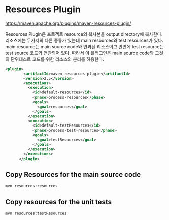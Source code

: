 # Resources Plugin



https://maven.apache.org/plugins/maven-resources-plugin/


Resources Plugin은 프로젝트 resource의 복사본을 output directory에 복사한다. 리소스에는 두가지의 다른 종류가 있는데 main resources와 test resources가 있다. main resource는 main source code와 연과된 리소스이고 반면에 test resource는 test source 코드와 연관되어 있다. 따라서 이 플러그인은 main source code와 그것의 단위테스트 코드를 위한 리소스의 분리를 허용한다. 


```xml
<plugin>
        <artifactId>maven-resources-plugin</artifactId>
        <version>2.5</version>
        <executions>
          <execution>
            <id>default-resources</id>
            <phase>process-resources</phase>
            <goals>
              <goal>resources</goal>
            </goals>
          </execution>
          <execution>
            <id>default-testResources</id>
            <phase>process-test-resources</phase>
            <goals>
              <goal>testResources</goal>
            </goals>
          </execution>
        </executions>
      </plugin>
```


## Copy Resources for the main source code
```shell
mvn resources:resources
```

## Copy resources for the unit tests
```shell
mvn resources:testResources
```

